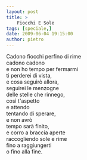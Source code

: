 ```yaml
---
layout: post
title: >
    Fiocchi E Sole
tags: [speciale,]
date: 2009-06-04 19:15:00
author: pietro
---
```

Cadono fiocchi perfino di rime<br/>cadono cadono<br/>e non ho tempo per fermarmi<br/>ti perderei di vista,<br/>e cosa seguirò allora,<br/>seguirei le menzogne<br/>delle stelle che rinnego,<br/>così t'aspetto<br/>e attendo<br/>tentando di sperare,<br/>e non avrò<br/>tempo sarà finito,<br/>e corro a braccia aperte<br/>raccogliendo sole e rime<br/>fino a raggiungerti<br/>o fino alla fine.
